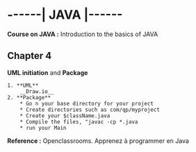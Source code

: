 # ------| JAVA |------
__Course on JAVA :__ Introduction to the basics of JAVA

## Chapter 4

**UML initiation** and **Package**

	1. **UML**
		__Draw.io__ 
	2. **Package**
		* Go n your base directory for your project
		* Create directories such as com/qp/myproject
		* Create your $className.java
		* Compile the files, "javac -cp *.java
		* run your Main
	
__Reference :__ Openclassrooms. Apprenez à programmer en Java
